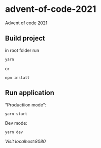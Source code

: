 # advent-of-code-2021
Advent of code 2021

## Build project
in root folder run
```
yarn
```
or
```
npm install
```

## Run application

"Productiion mode":

```
yarn start
```

Dev mode:
```
yarn dev
```

*Visit localhost:8080*